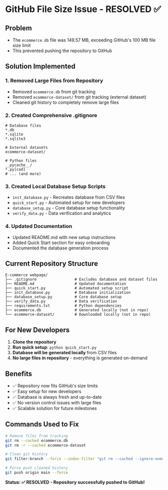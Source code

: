 # GitHub File Size Issue - RESOLVED ✅

## Problem
- The `ecommerce.db` file was 149.57 MB, exceeding GitHub's 100 MB file size limit
- This prevented pushing the repository to GitHub

## Solution Implemented

### 1. **Removed Large Files from Repository**
- Removed `ecommerce.db` from git tracking
- Removed `ecommerce-dataset/` from git tracking (external dataset)
- Cleaned git history to completely remove large files

### 2. **Created Comprehensive .gitignore**
```
# Database files
*.db
*.sqlite
*.sqlite3

# External datasets
ecommerce-dataset/

# Python files
__pycache__/
*.py[cod]
# ... (and more)
```

### 3. **Created Local Database Setup Scripts**
- `init_database.py` - Recreates database from CSV files
- `quick_start.py` - Automated setup for new developers
- `database_setup.py` - Core database setup functionality
- `verify_data.py` - Data verification and analytics

### 4. **Updated Documentation**
- Updated README.md with new setup instructions
- Added Quick Start section for easy onboarding
- Documented the database generation process

## Current Repository Structure
```
E-commerce webpage/
├── .gitignore                 # Excludes database and dataset files
├── README.md                  # Updated documentation
├── quick_start.py             # Automated setup script
├── init_database.py           # Database initialization
├── database_setup.py          # Core database setup
├── verify_data.py             # Data verification
├── requirements.txt           # Python dependencies
├── ecommerce.db               # Generated locally (not in repo)
└── ecommerce-dataset/         # Downloaded locally (not in repo)
```

## For New Developers
1. **Clone the repository**
2. **Run quick setup**: `python quick_start.py`
3. **Database will be generated locally** from CSV files
4. **No large files in repository** - everything is generated on-demand

## Benefits
- ✅ Repository now fits GitHub's size limits
- ✅ Easy setup for new developers
- ✅ Database is always fresh and up-to-date
- ✅ No version control issues with large files
- ✅ Scalable solution for future milestones

## Commands Used to Fix
```bash
# Remove files from tracking
git rm --cached ecommerce.db
git rm -r --cached ecommerce-dataset

# Clean git history
git filter-branch --force --index-filter "git rm --cached --ignore-unmatch ecommerce.db" --prune-empty --tag-name-filter cat -- --all

# Force push cleaned history
git push origin main --force
```

**Status: ✅ RESOLVED - Repository successfully pushed to GitHub!** 